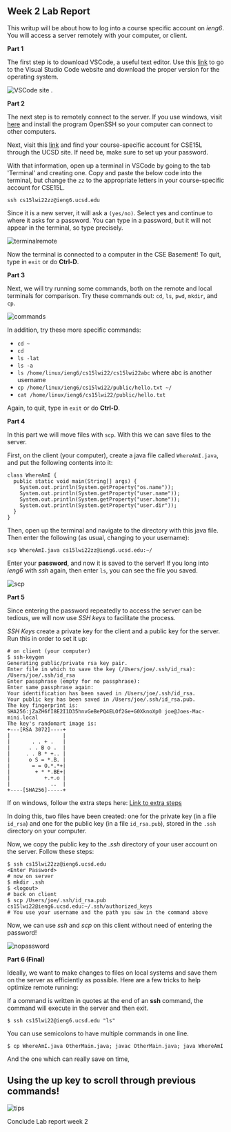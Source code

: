 

## Week 2 Lab Report

This writup will be about how to log into a course specific account on *ieng6*. You will access a server remotely with your computer, or client.

**Part 1**

The first step is to download VSCode, a useful text editor. Use this [link](https://code.visualstudio.com/) to go to the Visual Studio Code website and download the proper version for the operating system. 

![VSCode site](VSCode.png) .

**Part 2**

The next step is to remotely connect to the server. If you use windows, visit [here](https://docs.microsoft.com/en-us/windows-server/administration/openssh/openssh_install_firstuse) and install the program OpenSSH so your computer can connect to other computers.

Next, visit this [link](https://sdacs.ucsd.edu/~icc/index.php) and find your course-specific account for CSE15L through the UCSD site. If need be, make sure to set up your password.

With that information, open up a terminal in VSCode by going to the tab 'Terminal' and creating one. Copy and paste the below code into the terminal, but change the `zz` to the appropriate letters in your course-specific account for CSE15L.

```
ssh cs15lwi22zz@ieng6.ucsd.edu
```

Since it is a new server, it will ask a `(yes/no)`. Select yes and continue to where it asks for a password. You can type in a password, but it will not appear in the terminal, so type precisely.

![terminalremote](remoteconnect.png)

Now the terminal is connected to a computer in the CSE Basement! To quit, type in `exit` or do **Ctrl-D**.

**Part 3**

Next, we will try running some commands, both on the remote and local terminals for comparison. Try these commands out: `cd`, `ls`, `pwd`, `mkdir`, and `cp`. 

![commands](commands.png)

In addition, try these more specific commands:

* `cd ~`
* `cd`
* `ls -lat`
* `ls -a`
* `ls /home/linux/ieng6/cs15lwi22/cs15lwi22abc` where abc is another username
* `cp /home/linux/ieng6/cs15lwi22/public/hello.txt ~/`
* `cat /home/linux/ieng6/cs15lwi22/public/hello.txt`

Again, to quit, type in `exit` or do **Ctrl-D**.

**Part 4**

In this part we will move files with `scp`. With this we can save files to the server.

First, on the client (your computer), create a java file called `WhereAmI.java`, and put the following contents into it:

```
class WhereAmI {
  public static void main(String[] args) {
    System.out.println(System.getProperty("os.name"));
    System.out.println(System.getProperty("user.name"));
    System.out.println(System.getProperty("user.home"));
    System.out.println(System.getProperty("user.dir"));
  }
}
```
Then, open up the terminal and navigate to the directory with this java file. Then enter the following (as usual, changing to your username):

```
scp WhereAmI.java cs15lwi22zz@ieng6.ucsd.edu:~/
```

Enter your **password**, and now it is saved to the server! If you long into *ieng6* with *ssh* again, then enter `ls`, you can see the file you saved.

![scp](scp.png)

**Part 5**

Since entering the password repeatedly to access the server can be tedious, we will now use *SSH keys* to facilitate the process.

*SSH Keys* create a private key for the client and a public key for the server. Run this in order to set it up:

```
# on client (your computer)
$ ssh-keygen
Generating public/private rsa key pair.
Enter file in which to save the key (/Users/joe/.ssh/id_rsa): /Users/joe/.ssh/id_rsa
Enter passphrase (empty for no passphrase): 
Enter same passphrase again: 
Your identification has been saved in /Users/joe/.ssh/id_rsa.
Your public key has been saved in /Users/joe/.ssh/id_rsa.pub.
The key fingerprint is:
SHA256:jZaZH6fI8E2I1D35hnvGeBePQ4ELOf2Ge+G0XknoXp0 joe@Joes-Mac-mini.local
The key's randomart image is:
+---[RSA 3072]----+
|                 |
|       . . + .   |
|      . . B o .  |
|     . . B * +.. |
|      o S = *.B. |
|       = = O.*.*+|
|        + * *.BE+|
|           +.+.o |
|             ..  |
+----[SHA256]-----+
```

If on windows, follow the extra steps here:
[Link to extra steps](https://docs.microsoft.com/en-us/windows-server/administration/openssh/openssh_keymanagement#user-key-generation)

In doing this, two files have been created:
one for the private key (in a file `id_rsa`) and one for the public key (in a file `id_rsa.pub`), stored in the `.ssh` directory on your computer.

Now, we copy the public key to the *.ssh* directory of your user account on the server. Follow these steps:

```
$ ssh cs15lwi22zz@ieng6.ucsd.edu
<Enter Password>
# now on server
$ mkdir .ssh
$ <logout>
# back on client
$ scp /Users/joe/.ssh/id_rsa.pub cs15lwi22@ieng6.ucsd.edu:~/.ssh/authorized_keys
# You use your username and the path you saw in the command above
```

Now, we can use *ssh* and *scp* on this client without need of entering the password!

![nopassword](nopassword.png)

**Part 6 (Final)**

Ideally, we want to make changes to files on local systems and save them on the server as efficiently as possible. Here are a few tricks to help optimize remote running:

If a command is written in quotes at the end of an **ssh** command, the command will execute in the server and then exit.

```
$ ssh cs15lwi22@ieng6.ucsd.edu "ls"
```

You can use semicolons to have multiple commands in one line.

```
$ cp WhereAmI.java OtherMain.java; javac OtherMain.java; java WhereAmI
```

And the one which can really save on time,

## Using the up key to scroll through previous commands!

![tips](tips.png)

Conclude Lab report week 2
